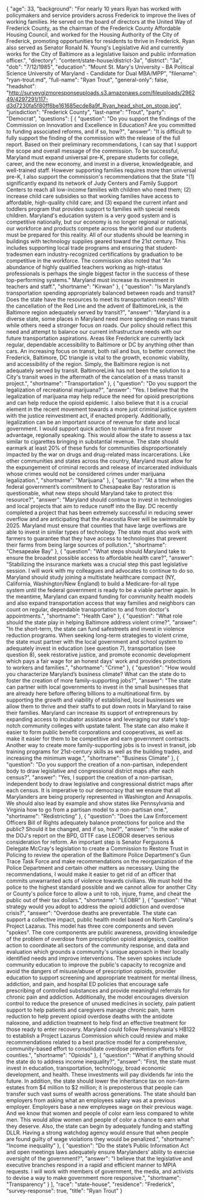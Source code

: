 {
  "age": 33,
  "background": "For nearly 10 years Ryan has worked with policymakers and service providers across Frederick to improve the lives of working families.  He served on the board of directors at the United Way of Frederick County, as the chairman of the Frederick County Affordable Housing Council, and worked for the Housing Authority of the City of Frederick, promoting opportunities for residents to thrive in Frederick. Ryan also served as Senator Ronald N. Young's Legislative Aid and currently works for the City of Baltimore as a legislative liaison and public information officer.",
  "directory": "content/state-house/district-3a",
  "district": "3a",
  "dob": "7/12/1985",
  "education": "Mount St. Mary's University - BA Political Science University of Maryland - Candidate for Dual MBA/MPP",
  "filename": "ryan-trout.md",
  "full-name": "Ryan Trout",
  "general-only": false,
  "headshot": "http://surveygizmoresponseuploads.s3.amazonaws.com/fileuploads/296249/4297291/117-d3d7230fa5f80ff6be161685ecde8a9f_Ryan_head_shot_on_stoop.jpg",
  "jurisdiction": "Frederick County",
  "last-name": "Trout",
  "party": "Democrat",
  "questions": [
    {
      "question": "Do you support the findings of the Commission on Innovation and Excellence in Education? Are you committed to funding associated reforms, and if so, how?",
      "answer": "It is difficult to fully support the finding of the commission with the release of the full report. Based on their preliminary recommendations, I can say that I support the scope and overall message of the commission. To be successful, Maryland must expand universal pre-K, prepare students for college, career, and the new economy, and invest in a diverse, knowledgeable, and well-trained staff. However supporting families requires more than universal pre-K, I also support the commission's recommendations that the State \"(1) significantly expand its network of Judy Centers and Family Support Centers to reach all low-income families with children who need them; (2) increase child care subsidies so that working families have access to affordable, high-quality child care; and (3) expand the current infant and toddlers program that provides support to families with special needs children. Maryland's education system is a very good system and is competitive nationally, but our economy is no longer regional or national, our workforce and products compete across the world and our students must be prepared for this reality. All of our students should be learning in buildings with technology supplies geared toward the 21st century. This includes supporting local trade programs and ensuring that student-tradesmen earn industry-recognized certifications by graduation to be competitive in the workforce.  The commission also noted that \"An abundance of highly qualified teachers working as high-status professionals is perhaps the single biggest factor in the success of these top-performing systems.\" Maryland must increase its investment in teachers and staff.",
      "shortname": "Kirwan"
    },
    {
      "question": "Is Maryland’s transportation spending appropriately balanced between roads and transit? Does the state have the resources to meet its transportation needs? With the cancellation of the Red Line and the advent of BaltimoreLink, is the Baltimore region adequately served by transit?",
      "answer": "Maryland is a diverse state, some places in Maryland need more spending on mass transit while others need a stronger focus on roads. Our policy should reflect this need and attempt to balance our current infrastructure needs with our future transportation aspirations. Areas like Frederick are currently lack regular, dependable accessibility to Baltimore or DC by anything other than cars. An increasing focus on transit, both rail and bus, to better connect the Frederick, Baltimore, DC triangle is vital to the growth, economic viability, and accessibility of the region.  Simply, the Baltimore region is not adequately served by transit. BaltimoreLink has not been the solution to a City's transit woes in the aftermath of the cancelation of a mass transit project.",
      "shortname": "Transportation"
    },
    {
      "question": "Do you support the legalization of recreational marijuana?",
      "answer": "Yes. I believe that the legalization of marijuana may help reduce the need for opioid prescriptions and can help reduce the opioid epidemic.  I also believe that it is a crucial element in the recent movement towards a more just criminal justice system with the justice reinvestment act, if enacted properly. Additionally, legalization can be an important source of revenue for state and local government. I would support quick action to maintain a first mover advantage, regionally speaking. This would allow the state to assess a tax similar to cigarettes bringing in substantial revenue. The state should earmark at least 20% of these funds for communities disproportionately impacted by the war on drugs and drug-related mass incarcerations. Like other communities and states across the country, Maryland must allow for the expungement of criminal records and release of incarcerated individuals whose crimes would not be considered crimes under marijuana legalization.",
      "shortname": "Marijuana"
    },
    {
      "question": "At a time when the federal government’s commitment to Chesapeake Bay restoration is questionable, what new steps should Maryland take to protect this resource?",
      "answer": "Maryland should continue to invest in technologies and local projects that aim to reduce runoff into the Bay. DC recently completed a project that has been extremely successful in reducing sewer overflow and are anticipating that the Anacostia River will be swimmable by 2025. Maryland must ensure that counties that have large overflows are able to invest in similar types of technology. The state must also work with farmers to guarantee that they have access to technologies that prevent their farms from being large sources of pollution.",
      "shortname": "Chesapeake Bay"
    },
    {
      "question": "What steps should Maryland take to ensure the broadest possible access to affordable health care?",
      "answer": "Stabilizing the insurance markets was a crucial step this past legislative session. I will work with my colleagues and advocates to continue to do so. Maryland should study joining a multistate healthcare compact (NY, California, Washington/New England) to build a Medicare-for-all type system until the federal government is ready to be a viable partner again.  In the meantime, Maryland can expand funding for community health models and also expand transportation access that way families and neighbors can count on regular, dependable transportation to and from doctor's appointments.",
      "shortname": "Health Care"
    },
    {
      "question": "What role should the state play in helping Baltimore address violent crime?",
      "answer": "In the short-term, the state can fund safestreets and invest in violence reduction programs. When seeking long-term strategies to violent crime, the state must partner with the local government and school system to adequately invest in education (see question 7), transportation (see question 8), seek restorative justice, and promote economic development which pays a fair wage for an honest days' work and provides protections to workers and families.",
      "shortname": "Crime"
    },
    {
      "question": "How would you characterize Maryland’s business climate? What can the state do to foster the creation of more family-supporting jobs?",
      "answer": "The state can partner with local governments to invest in the small businesses that are already here before offering billions to a multinational firm. by supporting the growth and viability of established, local businesses we allow them to thrive and their staffs to put down roots in Maryland to raise their families.  Maryland can increase its support of entrepreneurs by expanding access to incubator assistance and leveraging our state's top-notch community colleges with upstate talent.  The state can also make it easier to form public benefit corporations and cooperatives, as well as make it easier for them to be competitive and earn government contracts. Another way to create more family-supporting jobs is to invest in transit, job training programs for 21st-century skills as well as the building trades, and increasing the minimum wage.",
      "shortname": "Business Climate"
    },
    {
      "question": "Do you support the creation of a non-partisan, independent body to draw legislative and congressional district maps after each census?",
      "answer": "Yes, I support the creation of a non-partisan, independent body to draw legislative and congressional district maps after each census. It is imperative to our democracy that we ensure that all Marylanders are being properly represented in Washington and Annapolis. We should also lead by example and show states like Pennsylvania and Virginia how to go from a partisan model to a non-partisan one.",
      "shortname": "Redistricting"
    },
    {
      "question": "Does the Law Enforcement Officers Bill of Rights adequately balance protections for police and the public? Should it be changed, and if so, how?",
      "answer": "In the wake of the DOJ's report on the BPD, GTTF case LEOBOR deserves serious consideration for reform. An important step is Senator Fergusons & Delegate McCray's legislation to create a Commission to Restore Trust in Policing to review the operation of the Baltimore Police Department's Gun Trace Task Force and make recommendations on the reorganization of the Police Department and certain other matters as necessary. Using the recommendations, I would make it easier to get rid of an officer that commits unwarranted acts of violence towards civilians. We must hold the police to the highest standard possible and we cannot allow for another City or County's police force to allow a unit to rob, injure, frame, and cheat the public out of their tax dollars.",
      "shortname": "LEOBR"
    },
    {
      "question": "What strategy would you adopt to address the opioid addiction and overdose crisis?",
      "answer": "Overdose deaths are preventable. The state can support a collective impact, public health model based on North Carolina's Project Lazarus. This model has three core components and seven \"spokes\". The core components are public awareness, providing knowledge of the problem of overdose from prescription opioid analgesics, coalition action to coordinate all sectors of the community response, and data and evaluation which grounds a community's unique approach in their locally identified needs and improve interventions. The seven spokes include community education to improve the public's capacity to recognize and avoid the dangers of misuse/abuse of prescription opioids, provider education to support screening and appropriate treatment for mental illness, addiction, and pain, and hospital ED policies that encourage safe prescribing of controlled substances and provide meaningful referrals for chronic pain and addiction. Additionally, the model encourages diversion control to reduce the presence of unused medicines in society, pain patient support to help patients and caregivers manage chronic pain, harm reduction to help prevent opioid overdose deaths with the antidote naloxone, and addiction treatment to help find an effective treatment for those ready to enter recovery. Maryland could follow Pennsylvania's HB122 to establish a Project Lazarus Commission which could review and make recommendations related to a best practice model for a comprehensive, community-based effort to consolidate overdose prevention efforts for counties.",
      "shortname": "Opioids"
    },
    {
      "question": "What if anything should the state do to address income inequality?",
      "answer": "First, the state must invest in education, transportation, technology, broad economic development, and health. These investments will pay dividends far into the future. In addition, the state should lower the inheritance tax on non-farm estates from $4 million to $2 million; it is preposterous that people can transfer such vast sums of wealth across generations. The state should ban employers from asking what an employees salary was at a previous employer. Employers base a new employees wage on their previous wage. And we know that women and people of color earn less compared to white men. This would allow women and people of color a chance to earn what they deserve. Also, the state can begin by adequately funding and staffing DLLR. Having a strong watchdog agency would ensure that when people are found guilty of wage violations they would be penalized.",
      "shortname": "Income inequality"
    },
    {
      "question": "Do the state’s Public Information Act and open meetings laws adequately ensure Marylanders’ ability to exercise oversight of the government?",
      "answer": "I believe that the legislative and executive branches respond in a rapid and efficient manner to MPIA requests. I will work with members of government, the media, and activists to devise a way to make government more responsive.",
      "shortname": "Transparency"
    }
  ],
  "race": "state-house",
  "residence": "Frederick",
  "survey-response": true,
  "title": "Ryan Trout"
}
